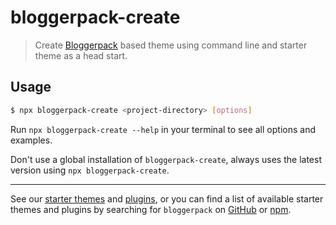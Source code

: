 # bloggerpack-create

> Create [Bloggerpack](https://github.com/bloggerpack/bloggerpack/tree/main/packages/bloggerpack) based theme using command line and starter theme as a head start.

## Usage

```bash
$ npx bloggerpack-create <project-directory> [options]
```

Run `npx bloggerpack-create --help` in your terminal to see all options and examples.

Don't use a global installation of `bloggerpack-create`, always uses the latest version using `npx bloggerpack-create`.

---

See our [starter themes](https://github.com/bloggerpack/bloggerpack/tree/main/starters) and [plugins](https://github.com/bloggerpack/bloggerpack/tree/main/plugins), or you can find a list of available starter themes and plugins by searching for `bloggerpack` on [GitHub](https://github.com/topics/bloggerpack) or [npm](https://www.npmjs.com/search?q=keywords%3Abloggerpack).
